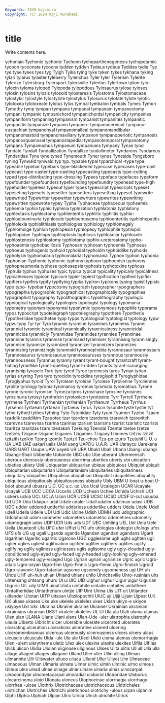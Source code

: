 ```yaml
---
Keywords: 7839 kojimura
Copyright: (C) 2024 Koji Murakami
---
```


# title

Write contents here.



ychonian Tychonic
tychonic Tychonn tychoparthenogenesis tychopotamic tycoon tycoonate tycoons tydden tyddyn Tydeus
tydeus Tydides tydie Tye tye tyee tyees tyes tyg Tyigh
Tyika tying tyke tyken tykes tykhana tyking tylari tylarus tylaster
tyleberry Tylenchus Tyler tyler Tylerism Tylerite Tylerize Tylersburg Tylersport Tylersville
Tylerton Tylertown tylion tylo- tylocin tyloma tylopod Tylopoda tylopodous Tylosaurus
tylose tyloses tylosin tylosins tylosis tylosoid tylosteresis Tylostoma Tylostomaceae tylostylar
tylostyle tylostylote tylostylus Tylosurus tylotate tylote tylotic tylotoxea tylotoxeate tylotus
tylus tymbal tymbalon tymbals Tymes Tymon Tymothy tymp tympan tympana
tympanal tympanam tympanectomy tympani tympanic tympanichord tympanichordal tympanicity tympanies tympaniform
tympaning tympanism tympanist tympanites tympanitic tympanitis tympanize tympano tympano- tympanocervical
Tympano-eustachian tympanohyal tympanomalleal tympanomandibular tympanomastoid tympanomaxillary tympanon tympanoperiotic tympanosis tympanosquamosal
tympanostapedial tympanotemporal tympanotomy tympans Tympanuchus tympanum tympanums tympany Tynan tynd
Tyndale Tyndall Tyndallization Tyndallize tyndallmeter Tyndareos Tyndareus Tyndaridae Tyne tyne
tyned Tynemouth Tyner tynes Tyneside Tyngsboro tyning Tynwald tynwald typ
typ. typable typal typarchical -type type typeable typebar typebars type-blackened
typecase typecases type-cast typecast type-caster type-casting typecasting typecasts type-cutting typed
type-distributing type-dressing Typees typeface typefaces typeform typefounder typefounders typefounding typefoundry
typehead type-high typeholder typeless typeout typer types typescript typescripts typeset
typeseting typesets typesetter typesetters typesetting typesof typewrite typewrited Typewriter typewriter
typewriters typewrites typewriting typewritten typewrote typey Typha Typhaceae typhaceous typhaemia
typhemia typhia typhic typhinia typhization typhlatonia typhlatony typhlectasis typhlectomy typhlenteritis
typhlitic typhlitis typhlo- typhloalbuminuria typhlocele typhloempyema typhloenteritis typhlohepatitis typhlolexia typhlolithiasis
typhlologies typhlology typhlomegaly Typhlomolge typhlon typhlopexia typhlopexy typhlophile typhlopid Typhlopidae
Typhlops typhloptosis typhlosis typhlosolar typhlosole typhlostenosis typhlostomy typhlotomy typhlo-ureterostomy typho-
typhoaemia typhobacillosis Typhoean typhoean typhoemia Typhoeus typhoeus typhogenic typhoid typhoidal
typhoidin typhoidlike typhoids typholysin typhomalaria typhomalarial typhomania Typhon typhon typhonia
Typhonian Typhonic typhonic typhons typhoon typhoonish typhoons typhopneumonia typhose typhosepsis
typhosis typhotoxine typhous Typhula typhus typhuses typic typica typical typicality
typically typicalness typicalnesses typicon typicum typier typiest typification typified typifier
typifiers typifies typify typifying typika typikon typikons typing typist typists
typo typo- typobar typocosmy typograph typographer typographers typographia typographic typographical
typographically typographies typographist typography typolithographic typolithography typologic typological typologically typologies
typologist typology typomania typometry typonym typonymal typonymic typonymous typophile typorama
typos typoscript typotelegraph typotelegraphy typothere Typotheria Typotheriidae typothetae typp typps
typtological typtologist typtology typw typw. typy Tyr tyr Tyra tyramin
tyramine tyramines tyranness Tyranni tyrannial tyrannic tyrannical tyrannically tyrannicalness tyrannicidal
tyrannicide tyrannicly Tyrannidae Tyrannides tyrannies Tyranninae tyrannine tyrannis tyrannise tyrannised
tyranniser tyrannising tyrannisingly tyrannism tyrannize tyrannized tyrannizer tyrannizers tyrannizes tyrannizing
tyrannizingly tyrannoid tyrannophobia tyrannosaur tyrannosaurs Tyrannosaurus tyrannosaurus tyrannosauruses tyrannous tyrannously
tyrannousness Tyrannus tyranny tyrant tyrant-bought tyrantcraft tyrant-hating tyrantlike tyrant-quelling tyrant-ridden
tyrants tyrant-scourging tyrantship tyrasole Tyre tyre tyred Tyree tyremesis tyres
Tyrian tyrian tyriasis tyring Tyro tyro tyrocidin tyrocidine tyroglyphid Tyroglyphidae
Tyroglyphus tyroid Tyrol Tyrolean tyrolean Tyrolese Tyrolienne Tyroliennes tyrolite tyrology
tyroma tyromancy tyromas tyromata tyromatous Tyrone tyrone tyronic tyronism Tyronza
tyros tyrosinase tyrosine tyrosines tyrosinuria tyrosyl tyrothricin tyrotoxicon tyrotoxine Tyrr
Tyrrell Tyrrhene tyrrhene Tyrrheni Tyrrhenian tyrrhenian Tyrrhenum Tyrrheus Tyrrhus Tyrsenoi
Tyrtaean tyrtaean Tyrtaeus Tyrus Tyson tysonite tyste tystie tyt tythe
tythed tythes tything Tyto Tytonidae Tyty tyum Tyumen Tyzine Tzaam
tzaddik tzaddikim Tzapotec tzar tzardom tzardoms tzarevich tzarevitch tzarevna tzarevnas
tzarina tzarinas tzarism tzarisms tzarist tzaristic tzarists tzaritza tzaritzas tzars
tzedakah Tzekung Tzendal Tzental tzetse tzetze tzetzes Tzigane tzigane tziganes
Tziganies Tzigany tzimmes tzitzis tzitzit tzitzith tzolkin Tzong tzontle Tzotzil
Tzu-chou Tzu-po tzuris Tzutuhil U U. u UA UAB UAE
uakari ualis UAM uang UAPDU U.A.R. UAR Uaraycu Uarekena UARS
UART Uaupe UAW uayeb UB UBA Ubald Uball Ubana Ubangi
ubangi Ubangi-Shari Ubbenite Ubbonite UBC ubc Ube uberant Ubermensch uberous
uberously uberousness uberrima uberties uberty ubi ubication ubieties ubiety Ubii
Ubiquarian ubiquarian ubique ubiquious Ubiquist ubiquit Ubiquitarian ubiquitarian Ubiquitarianism ubiquitaries
ubiquitariness ubiquitary ubiquities Ubiquitism ubiquitism Ubiquitist ubiquitities ubiquitity ubiquitous ubiquitously
ubiquitousness ubiquity Ubly UBM U-boat u-boat U-boot ubound ubussu U.C.
UC u.c. uc Uca Ucal Ucalegon UCAR Ucayale Ucayali UCB
UCC UCCA Uccello UCD Uchean Uchee Uchida Uchish UCI uckers
uckia UCL UCLA Ucon UCR UCSB UCSC UCSD UCSF U-cut
ucuuba Ud UDA Uda Udaipur udal Udale udaler Udall udaller
udalman udasi UDB UDC udder uddered udderful udderless udderlike udders
Udela Udele Udell udell Udella Udelle UDI Udi Udic Udine
Udish UDMH udo udographic Udolphoish udom udometer udometers udometric udometries
udometry udomograph udos UDP UDR Uds uds UDT UEC Uehling
UEL Uel Uela Uele Uella Ueueteotl Ufa UFC ufer Uffizi
UFO ufo ufologies ufologist ufology ufos UFS ufs UG ug
ugali Uganda uganda Ugandan ugandan ugandans Ugarit Ugaritian Ugaritic ugaritic
Ugarono UGC ugglesome ugh ughs ughten ugli uglier uglies ugliest
uglification uglified uglifier uglifiers uglifies uglify uglifying uglily ugliness uglinesses
uglis uglisome ugly ugly-clouded ugly-conditioned ugly-eyed ugly-faced ugly-headed ugly-looking ugly-omened
ugly-tempered ugly-visaged Ugo Ugrian ugrian ugrianize Ugric ugric Ugro-altaic Ugro-aryan
Ugro-finn Ugro-Finnic Ugro-finnic Ugro-finnish Ugroid Ugro-slavonic Ugro-tatarian ugsome ugsomely ugsomeness
ugt UH uh Uhde UHF uh-huh uhlan Uhland uhlans uhllo
Uhrichsville Uhro-rusinian uhs uhtensang uhtsong uhuru UI ui UIC UID
Uighur uighur Uigur uigur Uigurian Uiguric UIL uily UIMS uinal
Uinta uintahite uintaite uintaites uintathere Uintatheriidae Uintatherium uintjie UIP Uird
Uirina Uis UIT uit Uitlander uitlander Uitotan UITP uitspan Uitzilopochtli
UIUC uji Ujiji Ujjain Ujpest U.K. UK ukase ukases Uke
uke ukelele ukeleles ukes Ukiah ukiyo-e ukiyoe ukiyoye Ukr Ukr.
Ukraina Ukraine ukraine Ukrainer Ukrainian ukrainian ukrainians ukranian UKST ukulele
ukuleles UL Ul Ula ula Ulah ulama ulamas Ulan ulan
ULANA Ulane Ulani ulans Ulan-Ude -ular ulatrophia ulatrophy ulaula Ulberto
Ulbricht ulcer ulcerable ulcerate ulcerated ulcerates ulcerating ulceration ulcerations ulcerative
ulcered ulcering ulceromembranous ulcerous ulcerously ulcerousness ulcers ulcery ulcus ulcuscle
ulcuscule Ulda -ule Ule ule Uledi Uleki ulema ulemas ulemorrhagia
Ulen -ulent ulerythema uletic Ulex ulex ulexine ulexite ulexites Ulfila
Ulfilas Ulick ulicon Ulidia Ulidian uliginose uliginous Ulises Ulita ulitis
Ull ull Ulla ulla ullage ullaged ullages ullagone Ulland Uller
uller Ullin ulling Ullman ullmannite Ullr Ullswater ulluco ullucu Ullund
Ullur Ullyot Ulm Ulmaceae ulmaceous Ulman Ulmaria ulmate Ulmer ulmic
ulmin ulminic ulmo ulmous Ulmus ulna ulnad ulnae ulnage ulnar
ulnare ulnaria ulnas ulnocarpal ulnocondylar ulnometacarpal ulnoradial uloborid Uloboridae Uloborus
ulocarcinoma uloid Ulonata uloncus Ulophocinae ulorrhagia ulorrhagy ulorrhea -ulose Ulothrix
Ulotrichaceae ulotrichaceous Ulotrichales ulotrichan Ulotriches Ulotrichi ulotrichous ulotrichy -ulous ulpan
ulpanim Ulphi Ulphia Ulphiah Ulpian Ulric Ulrica Ulrich ulrichite Ulrick
